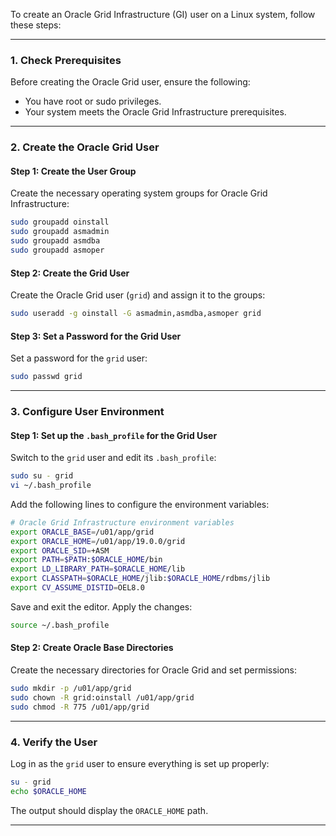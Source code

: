 To create an Oracle Grid Infrastructure (GI) user on a Linux system, follow these steps:

---

### **1. Check Prerequisites**
Before creating the Oracle Grid user, ensure the following:
- You have root or sudo privileges.
- Your system meets the Oracle Grid Infrastructure prerequisites.

---

### **2. Create the Oracle Grid User**

#### **Step 1: Create the User Group**
Create the necessary operating system groups for Oracle Grid Infrastructure:
```bash
sudo groupadd oinstall
sudo groupadd asmadmin
sudo groupadd asmdba
sudo groupadd asmoper
```

#### **Step 2: Create the Grid User**
Create the Oracle Grid user (`grid`) and assign it to the groups:
```bash
sudo useradd -g oinstall -G asmadmin,asmdba,asmoper grid
```

#### **Step 3: Set a Password for the Grid User**
Set a password for the `grid` user:
```bash
sudo passwd grid
```

---

### **3. Configure User Environment**

#### **Step 1: Set up the `.bash_profile` for the Grid User**
Switch to the `grid` user and edit its `.bash_profile`:
```bash
sudo su - grid
vi ~/.bash_profile
```

Add the following lines to configure the environment variables:
```bash
# Oracle Grid Infrastructure environment variables
export ORACLE_BASE=/u01/app/grid
export ORACLE_HOME=/u01/app/19.0.0/grid
export ORACLE_SID=+ASM
export PATH=$PATH:$ORACLE_HOME/bin
export LD_LIBRARY_PATH=$ORACLE_HOME/lib
export CLASSPATH=$ORACLE_HOME/jlib:$ORACLE_HOME/rdbms/jlib
export CV_ASSUME_DISTID=OEL8.0
```

Save and exit the editor. Apply the changes:
```bash
source ~/.bash_profile
```

#### **Step 2: Create Oracle Base Directories**
Create the necessary directories for Oracle Grid and set permissions:
```bash
sudo mkdir -p /u01/app/grid
sudo chown -R grid:oinstall /u01/app/grid
sudo chmod -R 775 /u01/app/grid
```

---

### **4. Verify the User**
Log in as the `grid` user to ensure everything is set up properly:
```bash
su - grid
echo $ORACLE_HOME
```

The output should display the `ORACLE_HOME` path.

---

